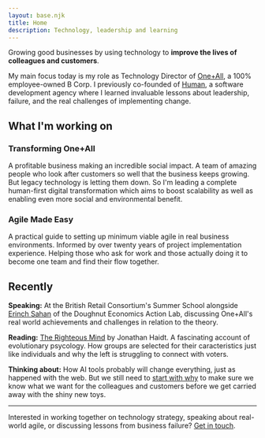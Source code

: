 ```yaml
---
layout: base.njk
title: Home
description: Technology, leadership and learning
---
```


<div class="lead">
Growing good businesses by using technology to <strong>improve the lives of colleagues and customers</strong>.
</div>

My main focus today is my role as Technology Director of [One+All](/experiences/oneandall/), a 100% employee-owned B Corp. I previously co-founded of [Human](/experiences/human), a software development agency where I learned invaluable lessons about leadership, failure, and the real challenges of implementing change.

## What I'm working on

<div class="grid grid-2 margin-top-large">

  <div class="card">
    <h3>Transforming One+All</h3>
    <p>A profitable business making an incredible social impact. A team of amazing people who look after customers so well that the business keeps growing. But legacy technology is letting them down. So I'm leading a complete human-first digital transformation which aims to boost scalability as well as enabling even more social and environmental benefit.</p>
  </div>

  <div class="card">
    <h3>Agile Made Easy</h3>
    <p>A practical guide to setting up minimum viable agile in real business environments. Informed by over twenty years of project implementation experience. Helping those who ask for work and those actually doing it to become one team and find their flow together.</p>
  </div>
  
</div>


## Recently

**Speaking:** At the British Retail Consortium's Summer School alongside [Erinch Sahan](https://www.doughnuteconomics.org/erinch-sahan) of the Doughnut Economics Action Lab, discussing One+All's real world achievements and challenges in relation to the theory.

**Reading:** [The Righteous Mind](https://www.worldofbooks.com/en-gb/products/righteous-mind-book-jonathan-haidt-9780141039169) by Jonathan Haidt. A fascinating account of evolutionary psycology. How groups are selected for their caracteristics just like individuals and why the left is struggling to connect with voters.

**Thinking about:** How AI tools probably will change everything, just as happened with the web. But we still need to [start with why](https://www.worldofbooks.com/en-gb/products/start-with-why-book-simon-sinek-9780241958223) to make sure we know what we want for the colleagues and customers before we get carried away with the shiny new toys.

---

<div class="highlight-box">
  <p>Interested in working together on technology strategy, speaking about real-world agile, or discussing lessons from business failure? <a href="/contact/">Get in touch</a>.</p>
</div>
